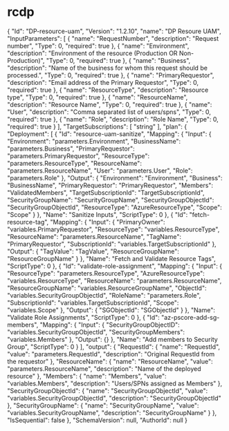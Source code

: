 # rcdp
{
  "Id": "DP-resource-uam",
  "Version": "1.2.10",
  "name": "DP Resoure UAM",
  "InputParameters": [
    {
      "name": "RequestNumber",
      "description": "Request number",
      "Type": 0,
      "required": true
    },
    {
      "name": "Environment",
      "description": "Environment of the resource (Production OR Non-Production)",
      "Type": 0,
      "required": true
    },
    {
      "name": "Business",
      "description": "Name of the business for whom this request should be processed.",
      "Type": 0,
      "required": true
    },
    {
      "name": "PrimaryRequestor",
      "description": "Email address of the Primary Requestor",
      "Type": 0,
      "required": true
    },
    {
      "name": "ResourceType",
      "description": "Resource type",
      "Type": 0,
      "required": true
    },
    {
      "name": "ResourceName",
      "description": "Resource Name",
      "Type": 0,
      "required": true
    },
    {
      "name": "User",
      "description": "Comma separated list of users/spns",
      "Type": 0,
      "required": true
    },
    {
      "name": "Role",
      "description": "Role Name",
      "Type": 0,
      "required": true
    }
  ],
  "TargetSubscriptions": [
    "string"
  ],
  "plan": {
    "Deployment": [
      {
        "Id": "resource-uam-sanitize",
        "Mapping": {
          "Input": {
            "Environment": "parameters.Environment",
            "BusinessName": "parameters.Business",
            "PrimaryRequestor": "parameters.PrimaryRequestor",
            "ResourceType": "parameters.ResourceType",
            "ResourceName": "parameters.ResourceName",
            "User": "parameters.User",
            "Role": "parameters.Role"
          },
          "Output": {
            "Environment": "Environment",
            "Business": "BusinessName",
            "PrimaryRequestor": "PrimaryRequestor",
            "Members": "ValidatedMembers",
            "TargetSubscriptionId": "TargetSubscriptionId",
            "SecurityGroupName": "SecurityGroupName",
            "SecurityGroupObjectId": "SecurityGroupObjectId",
            "ResourceType": "AzureResourceType",
            "Scope": "Scope"
          }
        },
        "Name": "Sanitize Inputs",
        "ScriptType": 0
      },
      {
        "Id": "fetch-resource-tag",
        "Mapping": {
          "Input": {
            "PrimaryOwner": "variables.PrimaryRequestor",
            "ResourceType": "variables.ResourceType",
            "ResourceName": "parameters.ResourceName",
            "TagName": "PrimaryRequestor",
            "SubscriptionId": "variables.TargetSubscriptionId"
          },
          "Output": {
            "TagValue": "TagValue",
            "ResourceGroupName": "ResourceGroupName"
          }
        },
        "Name": "Fetch and Validate Resource Tags",
        "ScriptType": 0
      },
      {
        "Id": "validate-role-assignment",
        "Mapping": {
          "Input": {
            "ResourceType": "parameters.ResourceType",
            "AzureResourceType": "variables.ResourceType",
            "ResourceName": "parameters.ResourceName",
            "ResourceGroupName": "variables.ResourceGroupName",
            "ObjectId": "variables.SecurityGroupObjectId",
            "RoleName": "parameters.Role",
            "SubscriptionId": "variables.TargetSubscriptionId",
            "Scope": "variables.Scope"
          },
          "Output": {
            "SGObjectId": "SGObjectId"
          }
        },
        "Name": "Validate Role Assignments",
        "ScriptType": 0
      },
      {
        "Id": "az-pscore-add-sg-members",
        "Mapping": {
          "Input": {
            "SecurityGroupObjectID": "variables.SecurityGroupObjectId",
            "SecurityGroupMembers": "variables.Members"
          },
          "Output": {}
        },
        "Name": "Add members to Security Group",
        "ScriptType": 0
      }
    ],
    "output": {
      "RequestId": {
        "name": "RequestId",
        "value": "parameters.RequestId",
        "description": "Original RequestId from the requestor"
      },
      "ResourceName": {
        "name": "ResourceName",
        "value": "parameters.ResourceName",
        "description": "Name of the deployed resource"
      },
      "Members": {
        "name": "Members",
        "value": "variables.Members",
        "description": "Users/SPNs assigned as Members"
      },
      "SecurityGroupObjectId": {
        "name": "SecurityGroupObjectId",
        "value": "variables.SecurityGroupObjectId",
        "description": "SecurityGroupObjectId"
      },
      "SecurityGroupName": {
        "name": "SecurityGroupName",
        "value": "variables.SecurityGroupName",
        "description": "SecurityGroupName"
      }
    },
    "IsSequential": false
  },
  "SchemaVersion": null,
  "AuthorId": null
}

